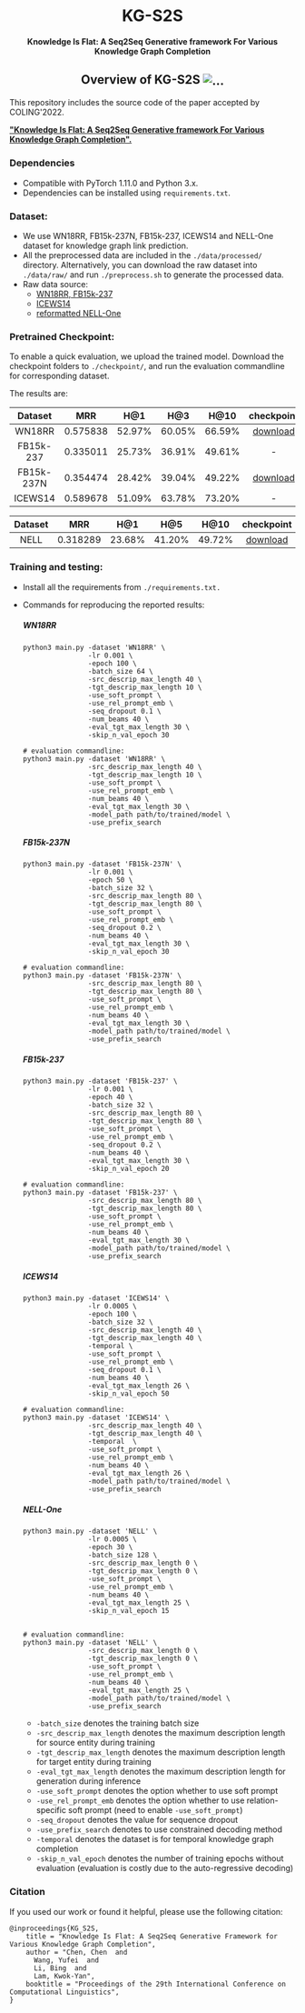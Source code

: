 ﻿<h1 align="center">
  KG-S2S
</h1>

<h4 align="center">Knowledge Is Flat: A Seq2Seq Generative framework For Various Knowledge Graph Completion</h4>

<h2 align="center">
  Overview of KG-S2S
  <img align="center"  src="./overview.png" alt="...">
</h2>
This repository includes the source code of the paper accepted by COLING'2022. 

[**"Knowledge Is Flat: A Seq2Seq Generative framework For Various Knowledge Graph Completion".**](https://arxiv.org/abs/2209.07299)

### Dependencies

- Compatible with PyTorch 1.11.0 and Python 3.x.
- Dependencies can be installed using `requirements.txt`.

### Dataset:

- We use WN18RR, FB15k-237N, FB15k-237, ICEWS14 and NELL-One dataset for knowledge graph link prediction. 
- All the preprocessed data are included in the `./data/processed/` directory. Alternatively, you can download the raw 
dataset into `./data/raw/` and run `./preprocess.sh` to generate the processed data.
- Raw data source:
  - [WN18RR, FB15k-237](https://github.com/wangbo9719/StAR_KGC)
  - [ICEWS14](https://github.com/mniepert/mmkb)
  - [reformatted NELL-One](https://github.com/wangbo9719/StAR_KGC)

### Pretrained Checkpoint:

To enable a quick evaluation, we upload the trained model. 
Download the checkpoint folders to `./checkpoint/`, and run the evaluation commandline for corresponding dataset.

The results are:

|  Dataset   |   MRR    |  H@1   |  H@3   |  H@10  |                                        checkpoint                                        | 
|:----------:|:--------:|:------:|:------:|:------:|:----------------------------------------------------------------------------------------:|
|   WN18RR   | 0.575838 | 52.97% | 60.05% | 66.59% | [download](https://drive.google.com/drive/u/2/folders/11WvghBmzoZjmyxP85FpkyxPgNfMS462G) | % 10938
| FB15k-237  | 0.335011 | 25.73% | 36.91% | 49.61% |                                            -                                             | % 12342
| FB15k-237N | 0.354474 | 28.42% | 39.04% | 49.22% | [download](https://drive.google.com/drive/u/2/folders/1JSZp439WVcMSG71bqSO9NathWFk90Be6) | % 11077
|  ICEWS14   | 0.589678 | 51.09% | 63.78% | 73.20% |                                            -                                             | % 12165

| Dataset |   MRR    |  H@1   |  H@5   |  H@10  |                                        checkpoint                                        |
|:-------:|:--------:|:------:|:------:|:------:|:----------------------------------------------------------------------------------------:|
|  NELL   | 0.318289 | 23.68% | 41.20% | 49.72% | [download](https://drive.google.com/drive/u/2/folders/1_bEvDPEsGEKDqyjKQikfjmkqkbB-7jVI) | % 11944


### Training and testing:

- Install all the requirements from `./requirements.txt.`
- Commands for reproducing the reported results:
  ##### WN18RR
  ```shell
  python3 main.py -dataset 'WN18RR' \
                  -lr 0.001 \
                  -epoch 100 \
                  -batch_size 64 \
                  -src_descrip_max_length 40 \
                  -tgt_descrip_max_length 10 \
                  -use_soft_prompt \
                  -use_rel_prompt_emb \
                  -seq_dropout 0.1 \
                  -num_beams 40 \
                  -eval_tgt_max_length 30 \
                  -skip_n_val_epoch 30
  
  # evaluation commandline:
  python3 main.py -dataset 'WN18RR' \
                  -src_descrip_max_length 40 \
                  -tgt_descrip_max_length 10 \
                  -use_soft_prompt \
                  -use_rel_prompt_emb \
                  -num_beams 40 \
                  -eval_tgt_max_length 30 \
                  -model_path path/to/trained/model \
                  -use_prefix_search
  ```
  ##### FB15k-237N
  ```shell
  python3 main.py -dataset 'FB15k-237N' \
                  -lr 0.001 \
                  -epoch 50 \
                  -batch_size 32 \
                  -src_descrip_max_length 80 \
                  -tgt_descrip_max_length 80 \
                  -use_soft_prompt \
                  -use_rel_prompt_emb \
                  -seq_dropout 0.2 \
                  -num_beams 40 \
                  -eval_tgt_max_length 30 \
                  -skip_n_val_epoch 30

  # evaluation commandline:
  python3 main.py -dataset 'FB15k-237N' \
                  -src_descrip_max_length 80 \
                  -tgt_descrip_max_length 80 \
                  -use_soft_prompt \
                  -use_rel_prompt_emb \
                  -num_beams 40 \
                  -eval_tgt_max_length 30 \
                  -model_path path/to/trained/model \
                  -use_prefix_search
  ```
  ##### FB15k-237
  ```shell
  python3 main.py -dataset 'FB15k-237' \
                  -lr 0.001 \
                  -epoch 40 \
                  -batch_size 32 \
                  -src_descrip_max_length 80 \
                  -tgt_descrip_max_length 80 \
                  -use_soft_prompt \
                  -use_rel_prompt_emb \
                  -seq_dropout 0.2 \
                  -num_beams 40 \
                  -eval_tgt_max_length 30 \
                  -skip_n_val_epoch 20

  # evaluation commandline:
  python3 main.py -dataset 'FB15k-237' \
                  -src_descrip_max_length 80 \
                  -tgt_descrip_max_length 80 \
                  -use_soft_prompt \
                  -use_rel_prompt_emb \
                  -num_beams 40 \
                  -eval_tgt_max_length 30 \
                  -model_path path/to/trained/model \
                  -use_prefix_search
  ```

  ##### ICEWS14
  ```shell
  python3 main.py -dataset 'ICEWS14' \
                  -lr 0.0005 \
                  -epoch 100 \
                  -batch_size 32 \
                  -src_descrip_max_length 40 \
                  -tgt_descrip_max_length 40 \
                  -temporal \
                  -use_soft_prompt \
                  -use_rel_prompt_emb \
                  -seq_dropout 0.1 \
                  -num_beams 40 \
                  -eval_tgt_max_length 26 \
                  -skip_n_val_epoch 50
  
  # evaluation commandline:
  python3 main.py -dataset 'ICEWS14' \
                  -src_descrip_max_length 40 \
                  -tgt_descrip_max_length 40 \
                  -temporal  \
                  -use_soft_prompt \
                  -use_rel_prompt_emb \
                  -num_beams 40 \
                  -eval_tgt_max_length 26 \
                  -model_path path/to/trained/model \
                  -use_prefix_search
  ```
  
  ##### NELL-One
  ```shell
  python3 main.py -dataset 'NELL' \
                  -lr 0.0005 \
                  -epoch 30 \
                  -batch_size 128 \
                  -src_descrip_max_length 0 \
                  -tgt_descrip_max_length 0 \
                  -use_soft_prompt \
                  -use_rel_prompt_emb \
                  -num_beams 40 \
                  -eval_tgt_max_length 25 \
                  -skip_n_val_epoch 15

  
  # evaluation commandline:
  python3 main.py -dataset 'NELL' \
                  -src_descrip_max_length 0 \
                  -tgt_descrip_max_length 0 \
                  -use_soft_prompt \
                  -use_rel_prompt_emb \
                  -num_beams 40 \
                  -eval_tgt_max_length 25 \
                  -model_path path/to/trained/model \
                  -use_prefix_search
  ```
  - `-batch_size` denotes the training batch size
  - `-src_descrip_max_length` denotes the maximum description length for source entity during training 
  - `-tgt_descrip_max_length` denotes the maximum description length for target entity during training
  - `-eval_tgt_max_length` denotes the maximum description length for generation during inference  
  - `-use_soft_prompt` denotes the option whether to use soft prompt
  - `-use_rel_prompt_emb` denotes the option whether to use relation-specific soft prompt (need to enable `-use_soft_prompt`) 
  - `-seq_dropout` denotes the value for sequence dropout
  - `-use_prefix_search` denotes to use constrained decoding method
  - `-temporal` denotes the dataset is for temporal knowledge graph completion
  - `-skip_n_val_epoch` denotes the number of training epochs without evaluation (evaluation is costly due to the auto-regressive decoding) 





### Citation

If you used our work or found it helpful, please use the following citation:
```
@inproceedings{KG_S2S,
    title = "Knowledge Is Flat: A Seq2Seq Generative Framework for Various Knowledge Graph Completion",
    author = "Chen, Chen  and
      Wang, Yufei  and
      Li, Bing  and 
      Lam, Kwok-Yan",
    booktitle = "Proceedings of the 29th International Conference on Computational Linguistics",
}
```
